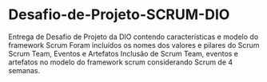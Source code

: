 # Desafio-de-Projeto-SCRUM-DIO
Entrega de Desafio de Projeto da DIO contendo características e modelo do framework Scrum
Foram incluídos os nomes dos valores e pilares do Scrum
Scrum Team, Eventos e Artefatos
Inclusão de Scrum Team, eventos e artefatos no modelo do framework scrum considerando Scrum de 4 semanas.
